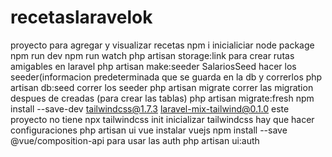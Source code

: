 # recetaslaravelok
proyecto para agregar y visualizar recetas
 npm i inicialiciar node package
npm run dev
npm run watch
php artisan storage:link para crear rutas amigables en laravel
php artisan make:seeder SalariosSeed hacer los seeder(informacion predeterminada que se guarda en la db y correrlos
php artisan db:seed correr los seeder
php artisan migrate correr las migration despues de creadas (para crear las tablas)
php artisan migrate:fresh 
npm install --save-dev tailwindcss@1.7.3 laravel-mix-tailwind@0.1.0 este proyecto no tiene 
npx tailwindcss init inicializar tailwindcss hay que hacer configuraciones
 php artisan ui vue instalar vuejs
npm install --save @vue/composition-api para usar las auth
php artisan ui:auth
